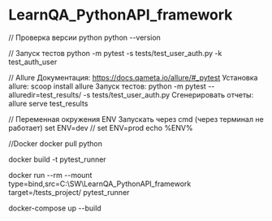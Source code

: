 # LearnQA_PythonAPI_framework

// Проверка версии python
python --version

// Запуск тестов
python -m pytest -s tests/test_user_auth.py -k test_auth_user

// Allure
Документация: https://docs.qameta.io/allure/#_pytest
Установка allure: scoop install allure
Запуск тестов: python -m pytest --alluredir=test_results/ -s tests/test_user_auth.py
Сгенерировать отчеты: allure serve test_results

// Переменная окружения ENV
Запускать через cmd (через терминал не работает)
set ENV=dev // set ENV=prod
echo %ENV%

//Docker
docker pull python 

docker build -t pytest_runner

docker run --rm --mount type=bind,src=C:\SW\LearnQA_PythonAPI_framework target=/tests_project/ pytest_runner

docker-compose up --build